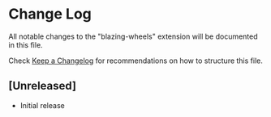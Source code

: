 # Change Log

All notable changes to the "blazing-wheels" extension will be documented in this file.

Check [Keep a Changelog](http://keepachangelog.com/) for recommendations on how to structure this file.

## [Unreleased]

- Initial release
